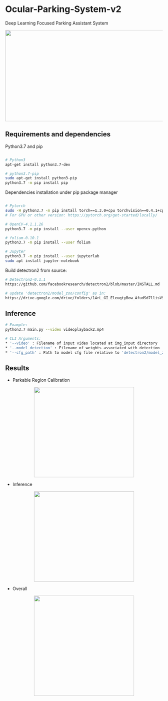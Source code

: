 # Ocular-Parking-System-v2

Deep Learning Focused Parking Assistant System

<div align="center">
  <img src="https://github.com/Skelliger7/Ocular-Parking-System-v2/blob/detectron-implementation/vid_output/out.png" width="596" height="292">
</div>

## Requirements and dependencies

Python3.7 and pip

```bash

# Python3
apt-get install python3.7-dev

# python3.7-pip
sudo apt-get install python3-pip
python3.7 -m pip install pip
```

Dependencies installation under pip package manager

``` bash

# Pytorch
sudo -H python3.7 -m pip install torch==1.3.0+cpu torchvision==0.4.1+cpu -f https://download.pytorch.org/whl/torch_stable.html
# For GPU or other version: https://pytorch.org/get-started/locally/

# OpenCV-4.1.1.26
python3.7 -m pip install --user opencv-python

# folium-0.10.1
python3.7 -m pip install --user folium

# Jupyter
python3.7 -m pip install --user jupyterlab
sudo apt install jupyter-notebook
```

Build detectron2 from source:

``` bash
# Detectron2-0.1.1
https://github.com/facebookresearch/detectron2/blob/master/INSTALL.md

# update 'detectron2/model_zoo/config' as in:
https://drive.google.com/drive/folders/14rL_GI_EleuqtyBow_AfudSd7llisV9u?usp=sharing
```

## Inference

``` bash
# Example:
python3.7 main.py --video videoplayback2.mp4

# CLI Arguments:
* '--video' : Filename of input video located at img_input directory
* '--model_detection' : Filename of weights associated with detection
* '--cfg_path' : Path to model cfg file relative to 'detectron2/model_zoo'
```

## Results

* Parkable Region Calibration

<div align="center"><img src="https://github.com/Skelliger7/Ocular-Parking-System-v2/blob/detectron-implementation/vid_output/1_calibrate.gif" width="320" height="289"></div>

* Inference

<div align="center"><img src="https://github.com/Skelliger7/Ocular-Parking-System-v2/blob/detectron-implementation/vid_output/2_inference.gif?raw=true" width="320" height="289"></div>

* Overall

<div align="center"><img src="https://github.com/Skelliger7/Ocular-Parking-System-v2/blob/detectron-implementation/vid_output/4_overall.gif?raw=true" width="320" height="321"></div>
